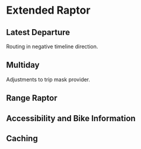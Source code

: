 # Extended Raptor

## Latest Departure

Routing in negative timeline direction.

## Multiday

Adjustments to trip mask provider.

## Range Raptor

## Accessibility and Bike Information

## Caching
